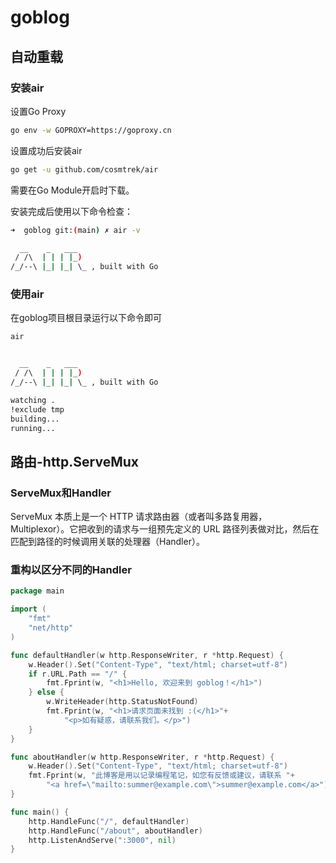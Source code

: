 # goblog

## 自动重载

### 安装air
设置Go Proxy
```bash
go env -w GOPROXY=https://goproxy.cn
```
设置成功后安装air
```bash
go get -u github.com/cosmtrek/air
```

需要在Go Module开启时下载。

安装完成后使用以下命令检查：
```bash
➜  goblog git:(main) ✗ air -v

  __    _   ___  
 / /\  | | | |_) 
/_/--\ |_| |_| \_ , built with Go 

```

### 使用air
在goblog项目根目录运行以下命令即可
```bash
air


  __    _   ___  
 / /\  | | | |_) 
/_/--\ |_| |_| \_ , built with Go 

watching .
!exclude tmp
building...
running...


```

## 路由-http.ServeMux
### ServeMux和Handler
ServeMux 本质上是一个 HTTP 请求路由器（或者叫多路复用器，Multiplexor）。它把收到的请求与一组预先定义的 URL 路径列表做对比，然后在匹配到路径的时候调用关联的处理器（Handler）。

### 重构以区分不同的Handler
```go
package main

import (
	"fmt"
	"net/http"
)

func defaultHandler(w http.ResponseWriter, r *http.Request) {
	w.Header().Set("Content-Type", "text/html; charset=utf-8")
	if r.URL.Path == "/" {
		fmt.Fprint(w, "<h1>Hello, 欢迎来到 goblog！</h1>")
	} else {
		w.WriteHeader(http.StatusNotFound)
		fmt.Fprint(w, "<h1>请求页面未找到 :(</h1>"+
			"<p>如有疑惑，请联系我们。</p>")
	}
}

func aboutHandler(w http.ResponseWriter, r *http.Request) {
	w.Header().Set("Content-Type", "text/html; charset=utf-8")
	fmt.Fprint(w, "此博客是用以记录编程笔记，如您有反馈或建议，请联系 "+
		"<a href=\"mailto:summer@example.com\">summer@example.com</a>")
}

func main() {
	http.HandleFunc("/", defaultHandler)
	http.HandleFunc("/about", aboutHandler)
	http.ListenAndServe(":3000", nil)
}
```